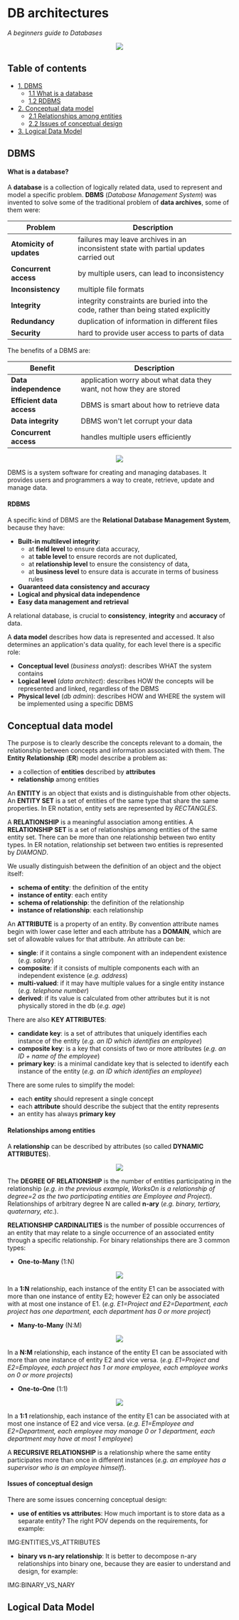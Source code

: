 # DB architectures
*A beginners guide to Databases*

<p align="middle">
<img src="https://raw.githubusercontent.com/MarioCatuogno/Mappr.it/master/headers/header_db_architectures.png" />
</p>

## Table of contents

- [1. DBMS](#dbms)
    - [1.1 What is a database](#what-is-a-database)
    - [1.2 RDBMS](#rdbms)
- [2. Conceptual data model](#conceptual-data-model)
    - [2.1 Relationships among entities](#relationships-among-entities)
    - [2.2 Issues of conceptual design](#issues-of-conceptual-design)
- [3. Logical Data Model](#logical-data-model)

## DBMS

#### What is a database?

A **database** is a collection of logically related data, used to represent and model a specific problem. **DBMS** (*Database Management System*) was invented to solve some of the traditional problem of **data archives**, some of them were:

Problem | Description
--- | ---
__Atomicity of updates__ | failures may leave archives in an inconsistent state with partial updates carried out
__Concurrent access__ | by multiple users, can lead to inconsistency
__Inconsistency__ | multiple file formats
__Integrity__ | integrity constraints are buried into the code, rather than being stated explicitly
__Redundancy__ | duplication of information in different files
__Security__ | hard to provide user access to parts of data

The benefits of a DBMS are:

Benefit | Description
--- | ---
__Data independence__ | application worry about what data they want, not how they are stored
__Efficient data access__ | DBMS is smart about how to retrieve data
__Data integrity__ | DBMS won't let corrupt your data
__Concurrent access__ | handles multiple users efficiently

<p align="middle">
<img src="https://raw.githubusercontent.com/MarioCatuogno/Mappr.it/master/charts/diagram_dbms1.png" />
</p>

DBMS is a system software for creating and managing databases. It provides users and programmers a way to create, retrieve, update and manage data.

#### RDBMS

A specific kind of DBMS are the **Relational Database Management System**, because they have:

* __Built-in multilevel integrity__:
    * at __field level__ to ensure data accuracy,
    * at __table level__ to ensure records are not duplicated,
    * at __relationship level__ to ensure the consistency of data,
    * at __business level__ to ensure data is accurate in terms of business rules
* __Guaranteed data consistency and accuracy__
* __Logical and physical data independence__
* __Easy data management and retrieval__

A relational database, is crucial to **consistency**, **integrity** and **accuracy** of data.

A **data model** describes how data is represented and accessed. It also determines an application's data quality, for each level there is a specific role:

* __Conceptual level__ (*business analyst*): describes WHAT the system contains
* __Logical level__ (*data architect*): describes HOW the concepts will be represented and linked, regardless of the DBMS
* __Physical level__ (*db admin*): describes HOW and WHERE the system will be implemented using a specific DBMS

## Conceptual data model

The purpose is to clearly describe the concepts relevant to a domain, the relationship between concepts and information associated with them. The **Entity Relationship** (**ER**) model describe a problem as:

* a collection of __entities__ described by __attributes__
* __relationship__ among entities

An **ENTITY** is an object that exists and is distinguishable from other objects. An **ENTITY SET** is a set of entities of the same type that share the same properties. In ER notation, entity sets are represented by *RECTANGLES*.

A **RELATIONSHIP** is a meaningful association among entities. A **RELATIONSHIP SET** is a set of relationships among entities of the same entity set. There can be more than one relationship between two entity types. In ER notation, relationship set between two entities is represented by *DIAMOND*.

We usually distinguish between the definition of an object and the object itself:

* __schema of entity__: the definition of the entity
* __instance of entity__: each entity
* __schema of relationship__: the definition of the relationship
* __instance of relationship__: each relationship

An **ATTRIBUTE** is a property of an entity. By convention attribute names begin with lower case letter and each attribute has a **DOMAIN**, which are set of allowable values for that attribute. An attribute can be:

* __single__: if it contains a single component with an independent existence (*e.g. salary*)
* __composite__: if it consists of multiple components each with an independent existence (*e.g. address*)
* __multi-valued__: if it may have multiple values for a single entity instance (*e.g. telephone number*)
* __derived__: if its value is calculated from other attributes but it is not physically stored in the db (*e.g. age*)

There are also **KEY ATTRIBUTES**:

* __candidate key__: is a set of attributes that uniquely identifies each instance of the entity (*e.g. an ID which identifies an employee*)
* __composite key__: is a key that consists of two or more attributes (*e.g. an ID + name of the employee*)
* __primary key__: is a minimal candidate key that is selected to identify each instance of the entity (*e.g. an ID which identifies an employee*)

There are some rules to simplify the model:

* each **entity** should represent a single concept
* each **attribute** should describe the subject that the entity represents
* an entity has always **primary key**

#### Relationships among entities

A **relationship** can be described by attributes (so called **DYNAMIC ATTRIBUTES**).

<p align="middle">
<img src="https://raw.githubusercontent.com/MarioCatuogno/Mappr.it/master/charts/diagram_er_model1.png" />
</p>

The **DEGREE OF RELATIONSHIP** is the number of entities participating in the relationship (*e.g. in the previous example, WorksOn is a relationship of degree=2 as the two participating entities are Employee and Project*). Relationships of arbitrary degree N are called **n-ary** (*e.g. binary, tertiary, quaternary, etc.*).

**RELATIONSHIP CARDINALITIES** is the number of possible occurrences of an entity that may relate to a single occurrence of an associated entity through a specific relationship. For binary relationships there are 3 common types:

* __One-to-Many__ (1:N)

<p align="middle">
<img src="https://raw.githubusercontent.com/MarioCatuogno/Mappr.it/master/charts/diagram_er_model2.png" />
</p>

In a **1:N** relationship, each instance of the entity E1 can be associated with more than one instance of entity E2; however E2 can only be associated with at most one instance of E1. (*e.g. E1=Project and E2=Department, each project has one department, each department has 0 or more project*)

* __Many-to-Many__ (N:M)

<p align="middle">
<img src="https://raw.githubusercontent.com/MarioCatuogno/Mappr.it/master/charts/diagram_er_model3.png" />
</p>

In a **N:M** relationship, each instance of the entity E1 can be associated with more than one instance of entity E2 and vice versa. (*e.g. E1=Project and E2=Employee, each project has 1 or more employee, each employee works on 0 or more projects*)

* __One-to-One__ (1:1)

<p align="middle">
<img src="https://raw.githubusercontent.com/MarioCatuogno/Mappr.it/master/charts/diagram_er_model4.png" />
</p>

In a **1:1** relationship, each instance of the entity E1 can be associated with at most one instance of E2 and vice versa. (*e.g. E1=Employee and E2=Department, each employee may manage 0 or 1 department, each department may have at most 1 employee*)

A **RECURSIVE RELATIONSHIP** is a relationship where the same entity participates more than once in different instances (*e.g. an employee has a supervisor who is an employee himself*).

#### Issues of conceptual design

There are some issues concerning conceptual design:

* __use of entities vs attributes__: How much important is to store data as a separate entity? The right POV depends on the requirements, for example:

IMG:ENTITIES_VS_ATTRIBUTES

* __binary vs n-ary relationship__: It is better to decompose n-ary relationships into binary one, because they are easier to understand and design, for example:

IMG:BINARY_VS_NARY

## Logical Data Model
